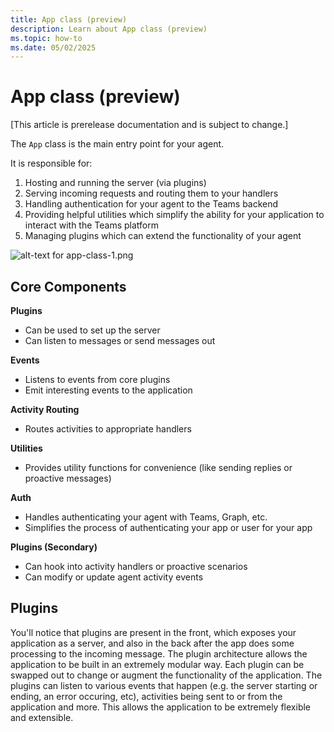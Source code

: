 ```yaml
---
title: App class (preview)
description: Learn about App class (preview)
ms.topic: how-to
ms.date: 05/02/2025
---
```


# App class (preview)

[This article is prerelease documentation and is subject to change.]

The `App` class is the main entry point for your agent.

It is responsible for:

1. Hosting and running the server (via plugins)
2. Serving incoming requests and routing them to your handlers
3. Handling authentication for your agent to the Teams backend
4. Providing helpful utilities which simplify the ability for your application to interact with the Teams platform
5. Managing plugins which can extend the functionality of your agent

![alt-text for app-class-1.png](~/assets/diagrams/app-class-1.png)

## Core Components

**Plugins**

- Can be used to set up the server
- Can listen to messages or send messages out

**Events**

- Listens to events from core plugins
- Emit interesting events to the application

**Activity Routing**

- Routes activities to appropriate handlers

**Utilities**

- Provides utility functions for convenience (like sending replies or proactive messages)

**Auth**

- Handles authenticating your agent with Teams, Graph, etc.
- Simplifies the process of authenticating your app or user for your app

**Plugins (Secondary)**

- Can hook into activity handlers or proactive scenarios
- Can modify or update agent activity events

## Plugins

You'll notice that plugins are present in the front, which exposes your application as a server, and also in the back after the app does some processing to the incoming message. The plugin architecture allows the application to be built in an extremely modular way. Each plugin can be swapped out to change or augment the functionality of the application. The plugins can listen to various events that happen (e.g. the server starting or ending, an error occuring, etc), activities being sent to or from the application and more. This allows the application to be extremely flexible and extensible.